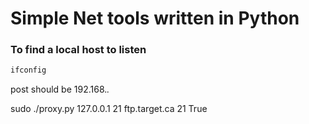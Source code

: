 # Simple Net tools written in Python

### To find a local host to listen
```bash
ifconfig 
```
post should be 192.168.*.*

sudo ./proxy.py 127.0.0.1 21 ftp.target.ca 21 True 